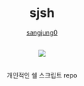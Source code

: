<div align="center">
  <h1> sjsh </h1>

[sangjung0](https://github.com/sangjung0)

  <br>

<a href="https://github.com/sangjung0/sjsh/graphs/contributors">
  <img src="https://contrib.rocks/image?repo=sangjung0/sjsh" />
</a>

  <br>
  <br>

개인적인 쉘 스크립트 repo

</div>
